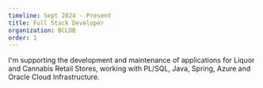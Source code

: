 ```yaml
---
timeline: Sept 2024 - Present
title: Full Stack Developer
organization: BCLDB
order: 1
---
```


I'm supporting the development and maintenance of applications for Liquor and Cannabis Retail Stores, working with PL/SQL, Java, Spring, Azure and Oracle Cloud Infrastructure.
